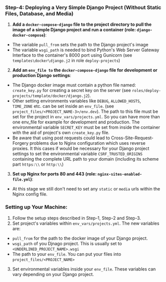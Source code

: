 ### Step-4: Deploying a Very Simple Django Project (Without Static Files, Database, and Media)
1. **Add a `docker-compose-django` file to the project directory to pull the image of a simple Django project and run a container (role: `django-docker-compose`)**:
 - The variable `pull_from` sets the path to the Django project's image
 - The variable `wsgi_path` is needed to bind Python's Web Server Gateway Interface to the container's 8000 port using Gunicorn (see `templates\docker\django.j2` in role `deploy-projects`)
2. **Add an `env_file to` the `docker-compose-django` file for development or production Django settings**:
 - The Django docker image must contain a python file named: `create_key.py` for creating a secret key on the server (see `roles/deploy-projects/template/docker/django.j2`).
 - Other setting environments variables like `DEBUG`, `ALLOWED_HOSTS`, `TIME_ZONE` etc. can be set inside an `env_file`. (see `project_files/<PROJECT_NAME-3>/env.dev`). The path to this file must be set for the project in `env_vars/projects.yml`. So you can have more than one env_file for example for development and production. The environmental variable `SECRET_KEY` must be set from inside the container with the aid of project's own `create_key.py` file.
 - Be aware that using post requests could lead to Cross-Site-Request-Forgery problems due to Nginx configuration which uses reverse proxies. It this cases if would be necessary for your Django project settings to set the environmental variable `CSRF_TRUSTED_ORIGINS` containing the complete URL path to your domain (including its scheme part `https:\\` or `http:\\`)
3. **Set up Nginx for ports 80 and 443 (role: `nginx-sites-enabled-file.yml`)**:
  - At this stage we still don't need to set any `static` or `media` urls within the Nginx config file.
### Setting up Your Machine:
1. Follow the setup steps described in Step-1, Step-2 and Step-3.
2. Set project's variables within `env_vars/projects.yml`. The new variables are: 
  - `pull_from` for the path to the docker image of your Django project.
  - `wsgi_path` of you Djnago project. This is usually set to `<UNDERLINED_PROJECT_NAME>.wsgi`
  - The path to your `env_file`. You can put your files into `project_files/<PROJECT_NAME>`
3. Set environmental variables inside your `env_file`. These variables can vary depending on your Django project. 